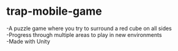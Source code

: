 # trap-mobile-game
-A puzzle game where you try to surround a red cube on all sides\
-Progress through multiple areas to play in new environments\
-Made with Unity
